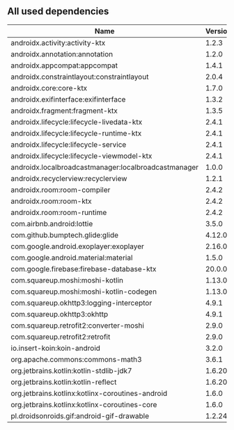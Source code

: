 ## All used dependencies
| Name      | Version   |
| --------- | --------  |
| androidx.activity:activity-ktx | 1.2.3 |
| androidx.annotation:annotation | 1.2.0 |
| androidx.appcompat:appcompat | 1.4.1 |
| androidx.constraintlayout:constraintlayout | 2.0.4 |
| androidx.core:core-ktx | 1.7.0 |
| androidx.exifinterface:exifinterface | 1.3.2 |
| androidx.fragment:fragment-ktx | 1.3.5 |
| androidx.lifecycle:lifecycle-livedata-ktx | 2.4.1 |
| androidx.lifecycle:lifecycle-runtime-ktx | 2.4.1 |
| androidx.lifecycle:lifecycle-service | 2.4.1 |
| androidx.lifecycle:lifecycle-viewmodel-ktx | 2.4.1 |
| androidx.localbroadcastmanager:localbroadcastmanager | 1.0.0 |
| androidx.recyclerview:recyclerview | 1.2.1 |
| androidx.room:room-compiler | 2.4.2 |
| androidx.room:room-ktx | 2.4.2 |
| androidx.room:room-runtime | 2.4.2 |
| com.airbnb.android:lottie | 3.5.0 |
| com.github.bumptech.glide:glide | 4.12.0 |
| com.google.android.exoplayer:exoplayer | 2.16.0 |
| com.google.android.material:material | 1.5.0 |
| com.google.firebase:firebase-database-ktx | 20.0.0 |
| com.squareup.moshi:moshi-kotlin | 1.13.0 |
| com.squareup.moshi:moshi-kotlin-codegen | 1.13.0 |
| com.squareup.okhttp3:logging-interceptor | 4.9.1 |
| com.squareup.okhttp3:okhttp | 4.9.1 |
| com.squareup.retrofit2:converter-moshi | 2.9.0 |
| com.squareup.retrofit2:retrofit | 2.9.0 |
| io.insert-koin:koin-android | 3.2.0 |
| org.apache.commons:commons-math3 | 3.6.1 |
| org.jetbrains.kotlin:kotlin-stdlib-jdk7 | 1.6.20 |
| org.jetbrains.kotlin:kotlin-reflect | 1.6.20 |
| org.jetbrains.kotlinx:kotlinx-coroutines-android | 1.6.0 |
| org.jetbrains.kotlinx:kotlinx-coroutines-core | 1.6.0 |
| pl.droidsonroids.gif:android-gif-drawable | 1.2.24 |
